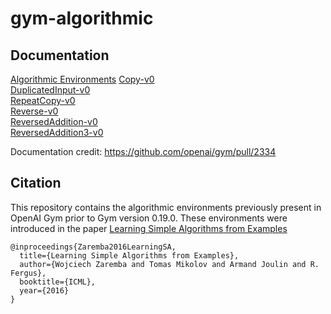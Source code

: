 # gym-algorithmic

## Documentation

[Algorithmic Environments](https://github.com/Rohan138/gym-algorithmic/blob/main/docs/algorithmic.md)
[Copy-v0](https://github.com/Rohan138/gym-algorithmic/blob/main/docs/copy.md)  
[DuplicatedInput-v0](https://github.com/Rohan138/gym-algorithmic/blob/main/docs/duplicated_input.md)  
[RepeatCopy-v0](https://github.com/Rohan138/gym-algorithmic/blob/main/docs/repeat_copy.md)  
[Reverse-v0](https://github.com/Rohan138/gym-algorithmic/blob/main/docs/reverse.md)  
[ReversedAddition-v0](https://github.com/Rohan138/gym-algorithmic/blob/main/docs/reverse.md)  
[ReversedAddition3-v0](https://github.com/Rohan138/gym-algorithmic/blob/main/docs/reversed_addition.md)  

Documentation credit: https://github.com/openai/gym/pull/2334

## Citation
This repository contains the algorithmic environments previously present in OpenAI Gym prior to Gym version 0.19.0.
These environments were introduced in the paper [Learning Simple Algorithms from Examples](https://arxiv.org/abs/1511.07275)

```
@inproceedings{Zaremba2016LearningSA,
  title={Learning Simple Algorithms from Examples},
  author={Wojciech Zaremba and Tomas Mikolov and Armand Joulin and R. Fergus},
  booktitle={ICML},
  year={2016}
}
```
